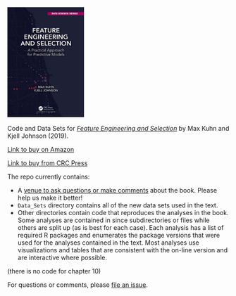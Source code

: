 <div style="left;"><IMG HEIGHT="250" WIDTH="174" SRC="cover.jpg"></div>


Code and Data Sets for [_Feature Engineering and Selection_](https://bookdown.org/max/FES/) by Max Kuhn and Kjell Johnson (2019). 


[Link to buy on Amazon](https://www.amazon.com/gp/product/1138079227/ref=as_li_tl?ie=UTF8&tag=apm0a-20&camp=1789&creative=9325&linkCode=as2&creativeASIN=1138079227&linkId=c801e78acfc3bc022dbed02af4851962)

[Link to buy from CRC Press](https://www.crcpress.com/Feature-Engineering-and-Selection-A-Practical-Approach-for-Predictive-Models/Kuhn-Johnson/p/book/9781138079229)

The repo currently contains:

* A [venue to ask questions or make comments](https://github.com/topepo/FES/issues) about the book. Please help us make it better!
* `Data_Sets` directory contains all of the new data sets used in the text. 
* Other directories contain code that reproduces the analyses in the book. Some analyses are contained in since subdirectories or files while others are split up (as is best for each case). Each analysis has a list of required R packages and enumerates the package versions that were used for the analyses contained in the text. Most analyses use visualizations and tables that are consistent with the on-line version and are interactive where possible. 

(there is no code for chapter 10)

For questions or comments, please [file an issue](https://github.com/topepo/FES/issues).  